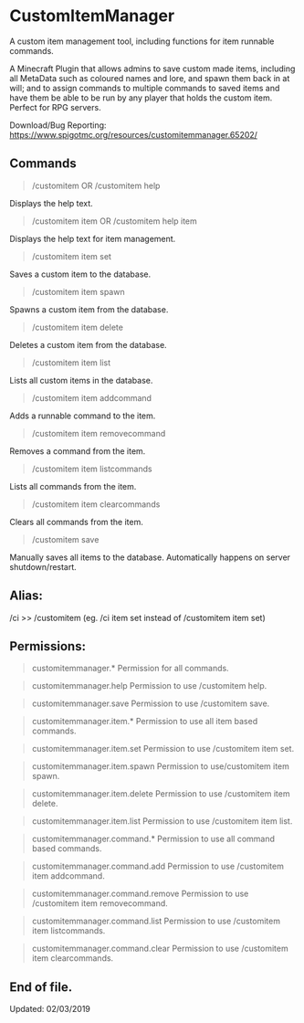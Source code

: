 # CustomItemManager

A custom item management tool, including functions for item runnable commands.

A Minecraft Plugin that allows admins to save custom made items, including all MetaData such as coloured names and lore, 
and spawn them back in at will; and to assign commands to multiple commands to saved items 
and have them be able to be run by any player that holds the custom item.
Perfect for RPG servers.

Download/Bug Reporting: https://www.spigotmc.org/resources/customitemmanager.65202/

## Commands

> /customitem OR /customitem help <commandname>

Displays the help text.

> /customitem item OR /customitem help item

Displays the help text for item management.

> /customitem item set <id>

Saves a custom item to the database.

> /customitem item spawn <id>

Spawns a custom item from the database.

> /customitem item delete <id>

Deletes a custom item from the database.

> /customitem item list

Lists all custom items in the database.

> /customitem item addcommand <id> <command>

Adds a runnable command to the item.

> /customitem item removecommand <id> <command>

Removes a command from the item.

> /customitem item listcommands <id>

Lists all commands from the item.

> /customitem item clearcommands <id>

Clears all commands from the item.

> /customitem save

Manually saves all items to the database. Automatically happens on server shutdown/restart.

## Alias: 
/ci >> /customitem (eg. /ci item set instead of /customitem item set)

## Permissions:

> customitemmanager.*
Permission for all commands.

> customitemmanager.help
Permission to use /customitem help.

> customitemmanager.save
Permission to use /customitem save.

> customitemmanager.item.*
Permission to use all item based commands.

> customitemmanager.item.set
Permission to use /customitem item set.

> customitemmanager.item.spawn
Permission to use/customitem item spawn.

> customitemmanager.item.delete
Permission to use /customitem item delete.

> customitemmanager.item.list
Permission to use /customitem item list.

> customitemmanager.command.*
Permission to use all command based commands.

> customitemmanager.command.add
Permission to use /customitem item addcommand.

> customitemmanager.command.remove
Permission to use /customitem item removecommand.

> customitemmanager.command.list
Permission to use /customitem item listcommands.

> customitemmanager.command.clear
Permission to use /customitem item clearcommands.

## End of file.
Updated: 02/03/2019
